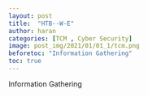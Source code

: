 ```yaml
---
layout: post
title:  "HTB--W-E"
author: haran
categories: [TCM , Cyber Security]
image: post_img/2021/01/01_1/tcm.png
beforetoc: "Information Gathering"
toc: true
---
```


Information Gathering

